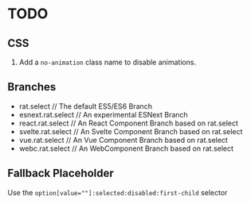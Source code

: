 TODO
====


CSS 
---
1.  Add a `no-animation` class name to disable animations.


Branches
--------
- rat.select				// The default ES5/ES6 Branch
- esnext.rat.select		    // An experimental ESNext Branch
- react.rat.select		    // An React Component Branch based on rat.select 
- svelte.rat.select 		// An Svelte Component Branch based on rat.select
- vue.rat.select			// An Vue Component Branch based on rat.select
- webc.rat.select 		    // An WebComponent Branch based on rat.select


Fallback Placeholder
--------------------

Use the `option[value=""]:selected:disabled:first-child` selector